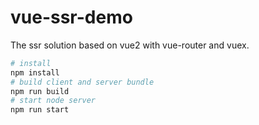 
# vue-ssr-demo
The ssr solution based on vue2 with vue-router and vuex. 

``` bash
# install
npm install
# build client and server bundle
npm run build
# start node server
npm run start
```

